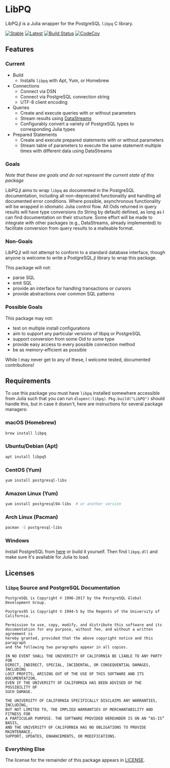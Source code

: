 # LibPQ

LibPQ.jl is a Julia wrapper for the PostgreSQL `libpq` C library.

[![Stable](https://img.shields.io/badge/docs-stable-blue.svg)](https://invenia.github.io/LibPQ.jl/stable)
[![Latest](https://img.shields.io/badge/docs-latest-blue.svg)](https://invenia.github.io/LibPQ.jl/latest)
[![Build Status](https://travis-ci.org/invenia/LibPQ.jl.svg?branch=master)](https://travis-ci.org/invenia/LibPQ.jl)
[![CodeCov](https://codecov.io/gh/invenia/LibPQ.jl/branch/master/graph/badge.svg)](https://codecov.io/gh/invenia/LibPQ.jl)

## Features

### Current

* Build
  * Installs `libpq` with Apt, Yum, or Homebrew
* Connections
  * Connect via DSN
  * Connect via PostgreSQL connection string
  * UTF-8 client encoding
* Queries
  * Create and execute queries with or without parameters
  * Stream results using [DataStreams](https://github.com/JuliaData/DataStreams.jl)
  * Configurably convert a variety of PostgreSQL types to corresponding Julia types
* Prepared Statements
  * Create and execute prepared statements with or without parameters
  * Stream table of parameters to execute the same statement multiple times with different data using DataStreams

### Goals

*Note that these are goals and do not represent the current state of this package*

LibPQ.jl aims to wrap `libpq` as documented in the PostgreSQL documentation, including all non-deprecated functionality and handling all documented error conditions.
Where possible, asynchronous functionality will be wrapped in idiomatic Julia control flow.
All Oids returned in query results will have type conversions (to String by default) defined, as long as I can find documentation on their structure.
Some effort will be made to integrate with other packages (e.g., DataStreams, already implemented) to facilitate conversion from query results to a malleable format.

### Non-Goals

LibPQ.jl will not attempt to conform to a standard database interface, though anyone is welcome to write a PostgreSQL.jl library to wrap this package.

This package will not:

* parse SQL
* emit SQL
* provide an interface for handling transactions or cursors
* provide abstractions over common SQL patterns

### Possible Goals

This package may not:

* test on multiple install configurations
* aim to support any particular versions of libpq or PostgreSQL
* support conversion from some Oid to some type
* provide easy access to every possible connection method
* be as memory-efficient as possible

While I may never get to any of these, I welcome tested, documented contributions!

## Requirements

To use this package you must have `libpq` installed somewhere accessible from Julia such that you can run `dlopen(:libpq)`.
`Pkg.build("LibPQ")` should handle this, but in case it doesn't, here are instructions for several package managers:

### macOS (Homebrew)

```sh
brew install libpq
```

### Ubuntu/Debian (Apt)

```sh
apt install libpq5
```

### CentOS (Yum)

```sh
yum install postgresql-libs
```

### Amazon Linux (Yum)

```sh
yum install postgresql94-libs  # or another version
```

### Arch Linux (Pacman)

```sh
pacman -S postgresql-libs
```

### Windows

Install PostgreSQL from [here](https://www.enterprisedb.com/downloads/postgres-postgresql-downloads) or build it yourself.
Then find `libpq.dll` and make sure it's available for Julia to load.

## Licenses

### `libpq` Source and PostgreSQL Documentation

```
PostgreSQL is Copyright © 1996-2017 by the PostgreSQL Global Development Group.

Postgres95 is Copyright © 1994-5 by the Regents of the University of California.

Permission to use, copy, modify, and distribute this software and its
documentation for any purpose, without fee, and without a written agreement is
hereby granted, provided that the above copyright notice and this paragraph
and the following two paragraphs appear in all copies.

IN NO EVENT SHALL THE UNIVERSITY OF CALIFORNIA BE LIABLE TO ANY PARTY FOR
DIRECT, INDIRECT, SPECIAL, INCIDENTAL, OR CONSEQUENTIAL DAMAGES, INCLUDING
LOST PROFITS, ARISING OUT OF THE USE OF THIS SOFTWARE AND ITS DOCUMENTATION,
EVEN IF THE UNIVERSITY OF CALIFORNIA HAS BEEN ADVISED OF THE POSSIBILITY OF
SUCH DAMAGE.

THE UNIVERSITY OF CALIFORNIA SPECIFICALLY DISCLAIMS ANY WARRANTIES, INCLUDING,
BUT NOT LIMITED TO, THE IMPLIED WARRANTIES OF MERCHANTABILITY AND FITNESS FOR
A PARTICULAR PURPOSE. THE SOFTWARE PROVIDED HEREUNDER IS ON AN “AS-IS” BASIS,
AND THE UNIVERSITY OF CALIFORNIA HAS NO OBLIGATIONS TO PROVIDE MAINTENANCE,
SUPPORT, UPDATES, ENHANCEMENTS, OR MODIFICATIONS.
```

### Everything Else

The license for the remainder of this package appears in [LICENSE](./LICENSE).
